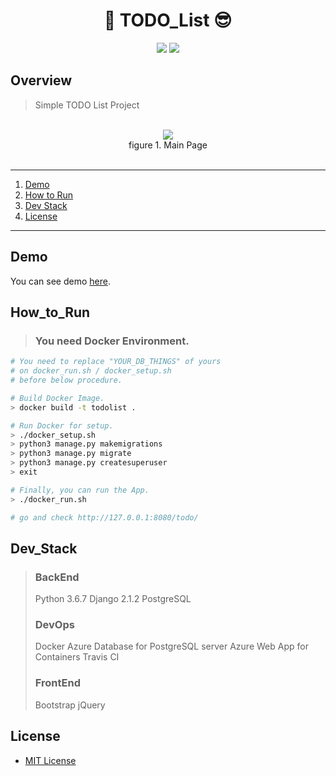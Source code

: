 <h1 align="center">📒 TODO_List 😎</h1>

<p align="center">
	<a href="https://github.com/jaeho93/TODO-List/blob/master/LICENSE"><img src="https://img.shields.io/github/license/mashape/apistatus.svg"></a>
	<a href="https://travis-ci.com/jaeho93/TODO-List/"><img src="https://travis-ci.com/jaeho93/TODO-List.svg?token=uXH6DrxqNzFngpRF4bXk&branch=master"></a>	
</p>

## Overview

> Simple TODO List Project

<br>
<div align="middle">
<img src="https://github.com/jaeho93/TODO-List/blob/master/img/overview.png">
<br>
figure 1. Main Page
</div>

<br>

******

1. [Demo](#Demo)
2. [How to Run](#How__to_Run)
3. [Dev Stack](#Dev_Stack)
4. [License](#license)

******


## Demo

You can see demo [here](https://winter1.azurewebsites.net/todo/).

## How_to_Run

> ### You need Docker Environment.
>

```bash
# You need to replace "YOUR_DB_THINGS" of yours
# on docker_run.sh / docker_setup.sh
# before below procedure.

# Build Docker Image.
> docker build -t todolist .

# Run Docker for setup.
> ./docker_setup.sh
> python3 manage.py makemigrations
> python3 manage.py migrate
> python3 manage.py createsuperuser
> exit

# Finally, you can run the App.
> ./docker_run.sh

# go and check http://127.0.0.1:8080/todo/
```


## Dev_Stack

> ### BackEnd
> Python 3.6.7
> Django 2.1.2
> PostgreSQL
>
> ### DevOps
> Docker
> Azure Database for PostgreSQL server
> Azure Web App for Containers
> Travis CI
>
> ### FrontEnd
> Bootstrap
> jQuery


## License

* [MIT License](LICENSE)

